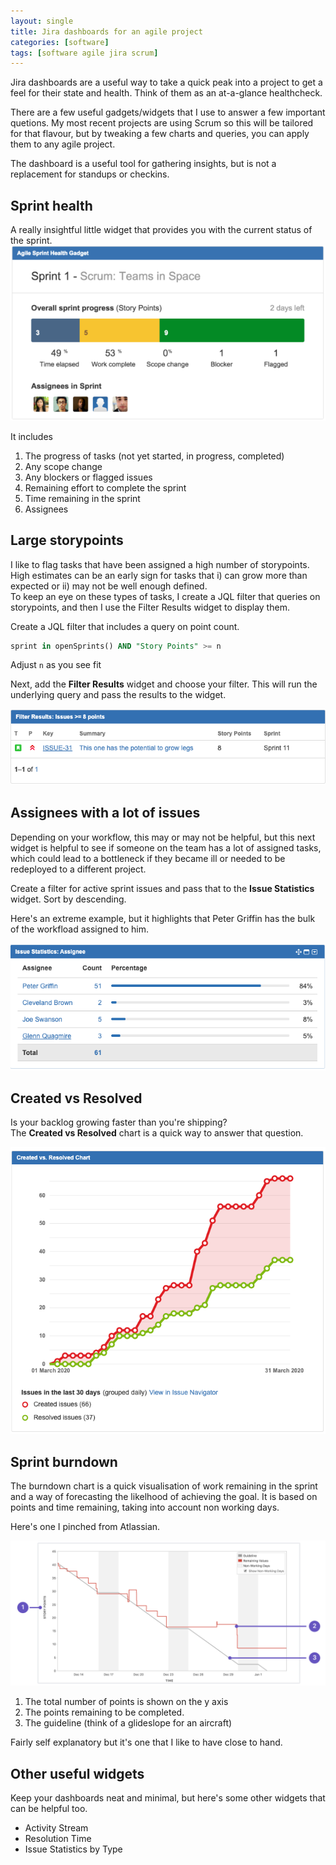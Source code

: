 ```yaml
---
layout: single
title: Jira dashboards for an agile project
categories: [software]
tags: [software agile jira scrum]
---
```


Jira dashboards are a useful way to take a quick peak into a project to get
a feel for their state and health. Think of them as an at-a-glance healthcheck.

There are a few useful gadgets/widgets that I use to answer a few important
quetions. My most recent projects are using Scrum so this will be tailored for
that flavour, but by tweaking a few charts and queries, you can apply them to
any agile project.

The dashboard is a useful tool for gathering insights, but is not a replacement for standups or checkins.

## Sprint health
A really insightful little widget that provides you with the current status of
the sprint.  
![sprint health](/assets/images/jira/health.png)

It includes
1. The progress of tasks (not yet started, in progress, completed)
2. Any scope change
3. Any blockers or flagged issues
4. Remaining effort to complete the sprint
5. Time remaining in the sprint
6. Assignees


## Large storypoints
I like to flag tasks that have been assigned a high number of storypoints. High
estimates can be an early sign for tasks that i) can grow more than
expected or ii) may not be well enough defined.  
To keep an eye on these types of tasks, I create a JQL filter that
queries on storypoints, and then I use the Filter Results widget to display them.

Create a JQL filter that includes a query on point count.
```sql
sprint in openSprints() AND "Story Points" >= n
```

Adjust `n` as you see fit

Next, add the __Filter Results__ widget and choose your filter. This will run
the underlying query and pass the results to the widget.

![high point issues](/assets/images/jira/points.png)

## Assignees with a lot of issues
Depending on your workflow, this may or may not be helpful, but this next widget
is helpful to see if someone on the team has a lot of assigned tasks, which
could lead to a bottleneck if they became ill or needed to be redeployed to a
different project.

Create a filter for active sprint issues and pass that to the __Issue
Statistics__ widget. Sort by descending.

Here's an extreme example, but it highlights that Peter Griffin has the bulk of
the workfload assigned to him.

![assignees with issues](/assets/images/jira/assignees.png)


## Created vs Resolved
Is your backlog growing faster than you're shipping?  
The __Created vs Resolved__ chart is a quick way to answer that question.

![creates vs resolved](/assets/images/jira/createdresolved.png)

## Sprint burndown
The burndown chart is a quick visualisation of work remaining in the sprint and
a way of forecasting the likelhood of achieving the goal.
It is based on points and time remaining, taking into account non working days.

Here's one I pinched from Atlassian.

![burndown](/assets/images/jira/burndown.png)

1. The total number of points is shown on the y axis
2. The points remaining to be completed.
3. The guideline (think of a glideslope for an aircraft)

Fairly self explanatory but it's one that I like to have close to hand.

## Other useful widgets
Keep your dashboards neat and minimal, but here's some other widgets that can be
helpful too.
- Activity Stream
- Resolution Time
- Issue Statistics by Type

